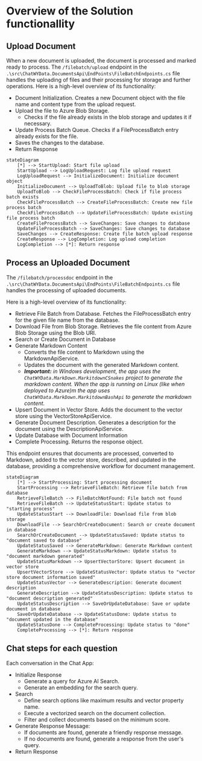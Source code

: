 # Overview of the Solution functionallity

## Upload Document

When a new document is uploaded, the document is processed and marked ready to process. The `/filebatch/upload` endpoint in the `.\src\ChatWYData.DocumentsApi\EndPoints\FileBatchEndpoints.cs` file handles the uploading of files and their processing for storage and further operations. Here is a high-level overview of its functionality:

- Document Initialization. Creates a new Document object with the file name and content type from the upload request.
- Upload the file to Azure Blob Storage.
  - Checks if the file already exists in the blob storage and updates it if necessary.
- Update Process Batch Queue. Checks if a FileProcessBatch entry already exists for the file.
- Saves the changes to the database.
- Return Response

```mermaid
stateDiagram
    [*] --> StartUpload: Start file upload
    StartUpload --> LogUploadRequest: Log file upload request
    LogUploadRequest --> InitializeDocument: Initialize document object
    InitializeDocument --> UploadToBlob: Upload file to blob storage
    UploadToBlob --> CheckFileProcessBatch: Check if file process batch exists
    CheckFileProcessBatch --> CreateFileProcessBatch: Create new file process batch
    CheckFileProcessBatch --> UpdateFileProcessBatch: Update existing file process batch
    CreateFileProcessBatch --> SaveChanges: Save changes to database
    UpdateFileProcessBatch --> SaveChanges: Save changes to database
    SaveChanges --> CreateResponse: Create file batch upload response
    CreateResponse --> LogCompletion: Log upload completion
    LogCompletion --> [*]: Return response
```

## Process an Uploaded Document

The `/filebatch/processdoc` endpoint in the `.\src\ChatWYData.DocumentsApi\EndPoints\FileBatchEndpoints.cs` file handles the processing of uploaded documents.

Here is a high-level overview of its functionality:

- Retrieve File Batch from Database. Fetches the FileProcessBatch entry for the given file name from the database.
- Download File from Blob Storage. Retrieves the file content from Azure Blob Storage using the Blob URI.
- Search or Create Document in Database
- Generate Markdown Content
    - Converts the file content to Markdown using the MarkdownApiService.
    - Updates the document with the generated Markdown content.
    - ***Important:** in Windows development, the app uses the `ChatWYData.MarkDown.MarkitdownCSnakes` project to generate the markdown content. When the app is running on Linux (like when deployed to Azure)m the app uses `ChatWYData.MarkDown.MarkitdownBashApi` to generate the markdown content.*
- Upsert Document in Vector Store. Adds the document to the vector store using the VectorStoreApiService.
- Generate Document Description. Generates a description for the document using the DescriptionApiService.
- Update Database with Document Information
- Complete Processing. Returns the response object.

This endpoint ensures that documents are processed, converted to Markdown, added to the vector store, described, and updated in the database, providing a comprehensive workflow for document management.

```mermaid
stateDiagram
    [*] --> StartProcessing: Start processing document
    StartProcessing --> RetrieveFileBatch: Retrieve file batch from database
    RetrieveFileBatch --> FileBatchNotFound: File batch not found
    RetrieveFileBatch --> UpdateStatusStart: Update status to "starting process"
    UpdateStatusStart --> DownloadFile: Download file from blob storage
    DownloadFile --> SearchOrCreateDocument: Search or create document in database
    SearchOrCreateDocument --> UpdateStatusSaved: Update status to "document saved to database"
    UpdateStatusSaved --> GenerateMarkdown: Generate Markdown content
    GenerateMarkdown --> UpdateStatusMarkdown: Update status to "document markdown generated"
    UpdateStatusMarkdown --> UpsertVectorStore: Upsert document in vector store
    UpsertVectorStore --> UpdateStatusVector: Update status to "vector store document information saved"
    UpdateStatusVector --> GenerateDescription: Generate document description
    GenerateDescription --> UpdateStatusDescription: Update status to "document description generated"
    UpdateStatusDescription --> SaveOrUpdateDatabase: Save or update document in database
    SaveOrUpdateDatabase --> UpdateStatusDone: Update status to "document updated in the database"
    UpdateStatusDone --> CompleteProcessing: Update status to "done"
    CompleteProcessing --> [*]: Return response
```

## Chat steps for each question

Each conversation in the Chat App:

- Initialize Response
  - Generate a query for Azure AI Search.
  - Generate an embedding for the search query.
- Search
  - Define search options like maximum results and vector property name.
  - Execute a vectorized search on the document collection.
  - Filter and collect documents based on the minimum score.
- Generate Response Message:
  - If documents are found, generate a friendly response message.
  - If no documents are found, generate a response from the user's query.
- Return Response